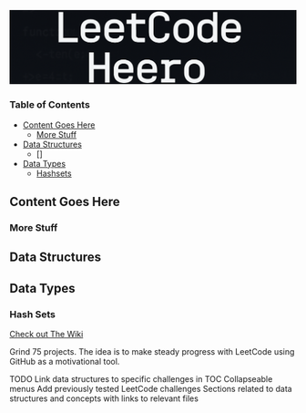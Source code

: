 [![logo](./img/lch_bannerv2.png)](#)

### Table of Contents
- [Content Goes Here](#content-goes-here)
    - [More Stuff](#more-stuff)
- [Data Structures](#data-structures)
    - []
- [Data Types](#data-types)
    - [Hashsets](#hashsets)

## <a name="content-goes-here">Content Goes Here</a>

### <a name="more-stuff">More Stuff</a>

## <a name="data-structures">Data Structures</a>

## <a name="data-types">Data Types</a>

### <a name="hashsets">Hash Sets</a>

<a name="Wiki" href="https://github.com/ideheer/grind75/wiki">Check out The Wiki</a>

Grind 75 projects.
The idea is to make steady progress with LeetCode using GitHub as a motivational tool.

TODO
Link data structures to specific challenges in TOC
Collapseable menus
Add previously tested LeetCode challenges
Sections related to data structures and concepts with links to relevant files
